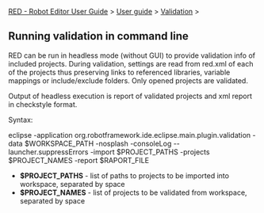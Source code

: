 [RED - Robot Editor User Guide](..\\..\\..\\) > [User
guide](..\\..\\user_guide.md) > [Validation](..\\..\\validation.md) >

## Running validation in command line

RED can be run in headless mode (without GUI) to provide validation info of
included projects. During validation, settings are read from red.xml of each
of the projects thus preserving links to referenced libraries, variable
mappings or include/exclude folders. Only opened projects are validated.

Output of headless execution is report of validated projects and xml report in
checkstyle format.

Syntax:

eclipse -application org.robotframework.ide.eclipse.main.plugin.validation
-data $WORKSPACE_PATH -nosplash -consoleLog \--launcher.suppressErrors -import
$PROJECT_PATHS -projects $PROJECT_NAMES -report $RAPORT_FILE

  * **$PROJECT_PATHS** \- list of paths to projects to be imported into workspace, separated by space
  * **$PROJECT_NAMES** \- list of projects to be validated from workspace, separated by space

